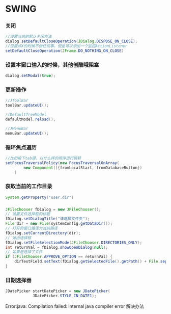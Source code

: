 # SWING
### 关闭
```java
//设置当前的默认关闭方法
dialog.setDefaultCloseOperation(JDialog.DISPOSE_ON_CLOSE);
//设置点X的时候不做任何事，但是可以添加一个监控ActionListener
setDefaultCloseOperation(JFrame.DO_NOTHING_ON_CLOSE)
```

### 设置本窗口输入的时候，其他创酷哦阻塞
```java
dialog.setModal(true);
```
### 更新操作
```java
//JToolBar
toolBar.updateUI();

//DefaultTreeModel
defaultModel.reload();

//JMenuBar
menuBar.updateUI();
```

### 循环焦点遍历
```java
//比如按下tab键，以什么样的顺序进行跳转
setFocusTraversalPolicy(new FocusTraversalOnArray(
        new Component[]{fromLocalStart, fromDatabaseButton})
    )
```
### 获取当前的工作目录
```java
System.getProperty("user.dir")
```
###
```java
JFileChooser fDialog = new JFileChooser();
// 设置文件选择框的标题
fDialog.setDialogTitle("请选择文件夹");
File dir = new File(systemConfig.getDataDir());
// 打开的窗口路径为当前路径
fDialog.setCurrentDirectory(dir);
// 弹出选择框
fDialog.setFileSelectionMode(JFileChooser.DIRECTORIES_ONLY);
int returnVal = fDialog.showOpenDialog(null);
// 如果是选择了文件
if (JFileChooser.APPROVE_OPTION == returnVal) {
    dirTextField.setText(fDialog.getSelectedFile().getPath() + File.separator);
}
```
### 日期选择器
```java
JDatePicker startDatePicker = new JDatePicker(
			JDatePicker.STYLE_CN_DATE1);
```
Error:java: Compilation failed: internal java compiler error 解决办法
